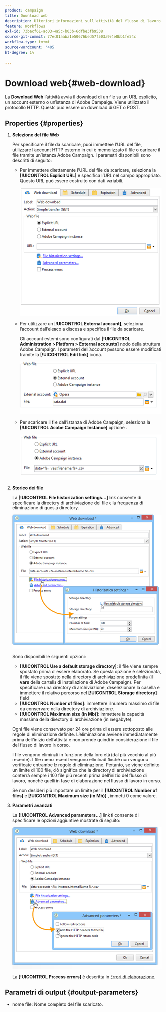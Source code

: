 ```yaml
---
product: campaign
title: Download web
description: Ulteriori informazioni sull'attività del flusso di lavoro per il download del web
feature: Workflows
exl-id: 73bacf61-ac03-4a5c-b03b-6dfbe3fb9538
source-git-commit: 77ec01aaba1e50676bed57f503a9e4e8bb1fe54c
workflow-type: tm+mt
source-wordcount: '405'
ht-degree: 1%

---
```


# Download web{#web-download}



La **Download Web** l’attività avvia il download di un file su un URL esplicito, un account esterno o un’istanza di Adobe Campaign. Viene utilizzato il protocollo HTTP. Questo può essere un download di GET o POST.

## Properties {#properties}

1. **Selezione del file Web**

   Per specificare il file da scaricare, puoi immettere l’URL del file, utilizzare l’account HTTP esterno in cui è memorizzato il file o caricare il file tramite un’istanza Adobe Campaign. I parametri disponibili sono descritti di seguito:

   * Per immettere direttamente l’URL del file da scaricare, seleziona la **[!UICONTROL Explicit URL]** e specifica l’URL nel campo appropriato. Questo URL può essere costruito con dati variabili.

      ![](assets/download_web_edit.png)

   * Per utilizzare un **[!UICONTROL External account]**, seleziona l’account dall’elenco a discesa e specifica il file da scaricare.

      Gli account esterni sono configurati dal **[!UICONTROL Administration > Platform > External accounts]** nodo della struttura Adobe Campaign. I parametri dell’account possono essere modificati tramite la **[!UICONTROL Edit link]** icona.

      ![](assets/download_web_edit_external.png)

   * Per scaricare il file dall’istanza di Adobe Campaign, seleziona la **[!UICONTROL Adobe Campaign Instance]** opzione .

      ![](assets/download_web_edit_instance.png)

1. **Storico dei file**

   La **[!UICONTROL File historization settings...]** link consente di specificare la directory di archiviazione dei file e la frequenza di eliminazione di questa directory.

   ![](assets/download_web_edit_hist.png)

   Sono disponibili le seguenti opzioni:

   * **[!UICONTROL Use a default storage directory]**: il file viene sempre spostato prima di essere elaborato. Se questa opzione è selezionata, il file viene spostato nella directory di archiviazione predefinita (il **vars** della cartella di installazione di Adobe Campaign). Per specificare una directory di archiviazione, deselezionare la casella e immettere il relativo percorso nel **[!UICONTROL Storage directory]** field
   * **[!UICONTROL Number of files]**: immettere il numero massimo di file da conservare nella directory di archiviazione.
   * **[!UICONTROL Maximum size (in Mb)]**: immettere la capacità massima della directory di archiviazione (in megabyte).

   Ogni file viene conservato per 24 ore prima di essere sottoposto alle regole di eliminazione definite. L’eliminazione avviene immediatamente prima dell’inizio dell’attività e non prende quindi in considerazione il file del flusso di lavoro in corso.

   I file vengono eliminati in funzione della loro età (dal più vecchio al più recente). I file meno recenti vengono eliminati finché non vengono verificate entrambe le regole di eliminazione. Pertanto, se viene definito un limite di 100 file, ciò significa che la directory di archiviazione conterrà sempre i 100 file più recenti prima dell’inizio del flusso di lavoro, nonché quelli in fase di elaborazione nel flusso di lavoro in corso.

   Se non desideri più impostare un limite per il **[!UICONTROL Number of files]** e **[!UICONTROL Maximum size (in Mb)]** , immetti 0 come valore.

1. **Parametri avanzati**

   La **[!UICONTROL Advanced parameters...]** link ti consente di specificare le opzioni aggiuntive mostrate di seguito:

   ![](assets/download_web_edit_advanced.png)

   La **[!UICONTROL Process errors]** è descritta in [Errori di elaborazione](monitor-workflow-execution.md#processing-errors).

## Parametri di output {#output-parameters}

* nome file: Nome completo del file scaricato.
